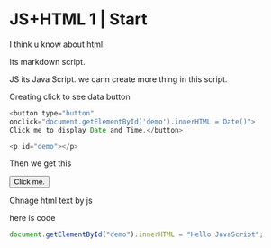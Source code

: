 # JS+HTML 1 | Start

I think u know about html.

Its markdown script.

JS its Java Script. we cann create more thing in this script.

Creating click to see data button
```js
<button type="button"
onclick="document.getElementById('demo').innerHTML = Date()">
Click me to display Date and Time.</button>

<p id="demo"></p>
```

Then we get this 

<button type="button"
onclick="document.getElementById('demo').innerHTML = Date()">
Click me.</button>

<p id="demo"></p>

Chnage html text by js

here is code

```js
document.getElementById("demo").innerHTML = "Hello JavaScript";
```
